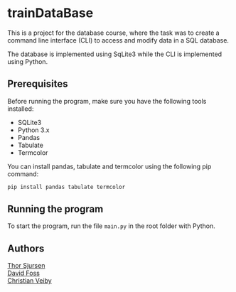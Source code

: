 # trainDataBase

This is a project for the database course, where the task was to create a command line interface (CLI) to access and modify data in a SQL database.

The database is implemented using SqLite3 while the CLI is implemented using Python.

## Prerequisites

Before running the program, make sure you have the following tools installed:

- SQLite3
- Python 3.x
- Pandas
- Tabulate
- Termcolor

You can install pandas, tabulate and termcolor using the following pip command:

```bash
pip install pandas tabulate termcolor
```

## Running the program

To start the program, run the file `main.py` in the root folder with Python.

## Authors

[Thor Sjursen](https://github.com/thorsjur) \
[David Foss](https://github.com/davidkfoss) \
[Christian Veiby](https://github.com/chrvei00)
